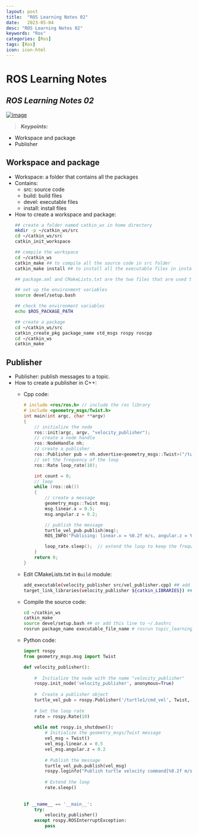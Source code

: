 ```yaml
---
layout: post
title:  "ROS Learning Notes 02"
date:   2023-05-04
desc: "ROS Learning Notes 02"
keywords: "Ros"
categories: [Ros]
tags: [Ros]
icon: icon-html
---
```


# ROS Learning Notes 
## _ROS Learning Notes 02_

[![image](https://tknika.eus/wp-content/uploads/2022/10/ros.png)](https://www.bilibili.com/video/BV1zt411G7Vn?p=9)

> **_Keypoints:_**  

- Workspace and package
- Publisher

## Workspace and package
- Workspace: a folder that contains all the packages
- Contains: 
  - src: source code
  - build: build files
  - devel: executable files
  - install: install files
- How to create a workspace and package:
  ``` bash
  ## create a folder named catkin_ws in home directory
  mkdir -p ~/catkin_ws/src  
  cd ~/catkin_ws/src
  catkin_init_workspace

  ## compile the workspace
  cd ~/catkin_ws
  catkin_make ## to compile all the source code in src folder
  catkin_make install ## to install all the executable files in install folder

  ## package.xml and CMakeLists.txt are the two files that are used to compile the source code, about the configuration of the workspace and package

  ## set up the environment variables
  source devel/setup.bash

  ## check the environment variables
  echo $ROS_PACKAGE_PATH

  ## create a package
  cd ~/catkin_ws/src
  catkin_create_pkg package_name std_msgs rospy roscpp
  cd ~/catkin_ws
  catkin_make
  ```

## Publisher 
- Publisher: publish messages to a topic.
- How to create a publisher in C++:
  - Cpp code: 
    ```cpp
    # include <ros/ros.h> // include the ros library
    # include <geometry_msgs/Twist.h>
    int main(int argc, char **argv)
    {
        // initialize the node
        ros::init(argc, argv, "velocity_publisher");
        // create a node handle
        ros::NodeHandle nh;
        // create a publisher
        ros::Publisher pub = nh.advertise<geometry_msgs::Twist>("/turtle1/cmd_vel", 100); // 100 is the buffer size
        // set the frequency of the loop
        ros::Rate loop_rate(10);

        int count = 0;
        // loop
        while (ros::ok())
        {
            // create a message
            geometry_msgs::Twist msg;
            msg.linear.x = 0.5;
            msg.angular.z = 0.2;

            // publish the message
            turtle_vel_pub.publish(msg);
            ROS_INFO("Publising: linear.x = %0.2f m/s, angular.z = %0.2f rad/s", msg.linear.x, msg.angular.z);  // print the message to the terminal

            loop_rate.sleep();  // extend the loop to keep the frequency
        }
        return 0;
    }
    ```
  - Edit CMakeLists.txt in `Build` module:
    ``` bash
    add_executable(velocity_publisher src/vel_publisher.cpp) ## add the executable file to CMakeLists.txt
    target_link_libraries(velocity_publisher ${catkin_LIBRARIES}) ## link the executable file to the library
    ```

  - Compile the source code:
    ``` bash
    cd ~/catkin_ws
    catkin_make
    source devel/setup.bash ## or add this line to ~/.bashrc
    rosrun package_name executable_file_name # rosrun topic_learning velocity_publisher
    ```
  - Python code:
    ```Python
    import rospy
    from geometry_msgs.msg import Twist

    def velocity_publisher():
        
        #  Initialize the node with the name "velocity_publisher"
        rospy.init_node('velocity_publisher', anonymous=True)
        
        #  Create a publisher object
        turtle_vel_pub = rospy.Publisher('/turtle1/cmd_vel', Twist, queue_size=10)
        
        # Set the loop rate
        rate = rospy.Rate(10)
        
        while not rospy.is_shutdown():
            # Initialize the geometry_msgs/Twist message
            vel_msg = Twist()
            vel_msg.linear.x = 0.5
            vel_msg.angular.z = 0.2
            
            # Publish the message
            turtle_vel_pub.publish(vel_msg)
            rospy.loginfo("Publish turtle velocity command[%0.2f m/s, %0.2f rad/s]", vel_msg.linear.x, vel_msg.angular.z)
            
            # Extend the loop
            rate.sleep()
            
            
    if __name__ == '__main__':
        try:
            velocity_publisher()
        except rospy.ROSInterruptException:
            pass
    ```
